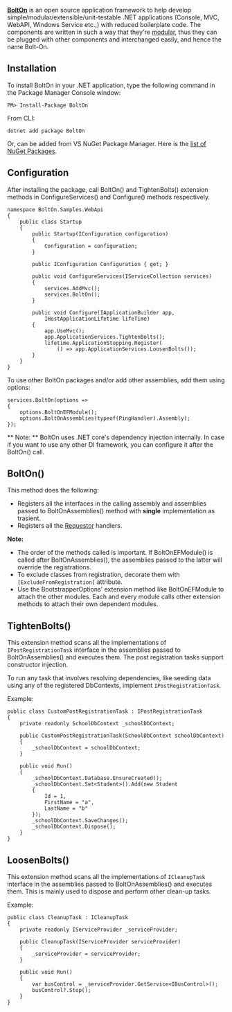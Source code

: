 [**BoltOn**](https://github.com/gokulm/BoltOn) is an open source application framework to help develop simple/modular/extensible/unit-testable .NET applications (Console, MVC, WebAPI, Windows Service etc.,) with reduced boilerplate code. The components are written in such a way that they're [modular](https://en.wikipedia.org/wiki/Modular_programming), thus they can be plugged  with other components and interchanged easily, and hence the name Bolt-On. 

Installation
------------
To install BoltOn in your .NET application, type the following command in the Package Manager Console window:

    PM> Install-Package BoltOn

From CLI:

    dotnet add package BoltOn

Or, can be added from VS NuGet Package Manager. Here is the [list of NuGet Packages](https://www.nuget.org/packages?q=BoltOn). 

Configuration
-------------
After installing the package, call BoltOn() and TightenBolts() extension methods in ConfigureServices() and Configure() methods respectively. 

    namespace BoltOn.Samples.WebApi
    {
        public class Startup
        {
            public Startup(IConfiguration configuration)
            {
                Configuration = configuration;
            }

            public IConfiguration Configuration { get; }

            public void ConfigureServices(IServiceCollection services) 
            {
                services.AddMvc();
                services.BoltOn();
            }

            public void Configure(IApplicationBuilder app,
                IHostApplicationLifetime lifeTime)
            {
                app.UseMvc();
                app.ApplicationServices.TightenBolts();
                lifetime.ApplicationStopping.Register(
                    () => app.ApplicationServices.LoosenBolts());
            }
        }
    }

To use other BoltOn packages and/or add other assemblies, add them using options:

    services.BoltOn(options =>
    {
        options.BoltOnEFModule();
        options.BoltOnAssemblies(typeof(PingHandler).Assembly);
    });

** Note: ** BoltOn uses .NET core's dependency injection internally. In case if you want to use any other DI framework, you can configure it after the BoltOn() call. 

BoltOn()
--------
This method does the following:

* Registers all the interfaces in the calling assembly and assemblies passed to BoltOnAssemblies() method with **single** implementation as trasient.
* Registers all the [Requestor](requestor) handlers.

**Note:** 

* The order of the methods called is important. If BoltOnEFModule() is called after BoltOnAssemblies(), the assemblies passed to the latter will override the registrations.
* To exclude classes from registration, decorate them with `[ExcludeFromRegistration]` attribute.
* Use the BootstrapperOptions' extension method like BoltOnEFModule to attach the other modules. Each and every module calls other extension methods to attach their own dependent modules. 

TightenBolts()
--------------
This extension method scans all the implementations of `IPostRegistrationTask` interface in the assemblies passed to BoltOnAssemblies() and executes them. The post registration tasks support constructor injection.

To run any task that involves resolving dependencies, like seeding data using any of the registered DbContexts, implement `IPostRegistrationTask`. 

Example:

    public class CustomPostRegistrationTask : IPostRegistrationTask
    {
        private readonly SchoolDbContext _schoolDbContext;

        public CustomPostRegistrationTask(SchoolDbContext schoolDbContext)
        {
            _schoolDbContext = schoolDbContext;
        }

        public void Run()
        {
            _schoolDbContext.Database.EnsureCreated();
            _schoolDbContext.Set<Student>().Add(new Student
            {
                Id = 1,
                FirstName = "a",
                LastName = "b"
            });
            _schoolDbContext.SaveChanges();
            _schoolDbContext.Dispose();
        }
    }

LoosenBolts()
-------------
This extension method scans all the implementations of `ICleanupTask` interface in the assemblies passed to BoltOnAssemblies() and executes them. This is mainly used to dispose and perform other clean-up tasks.

Example:

    public class CleanupTask : ICleanupTask
    {
        private readonly IServiceProvider _serviceProvider;

		public CleanupTask(IServiceProvider serviceProvider)
        {
            _serviceProvider = serviceProvider;
		}

        public void Run()
        {
            var busControl = _serviceProvider.GetService<IBusControl>();
            busControl?.Stop();
        }
    }